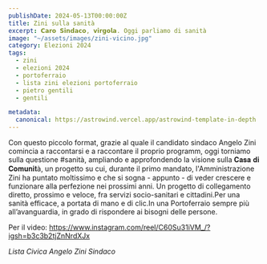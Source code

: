 ```yaml
---
publishDate: 2024-05-13T00:00:00Z
title: Zini sulla sanità
excerpt: 𝗖𝗮𝗿𝗼 𝗦𝗶𝗻𝗱𝗮𝗰𝗼, 𝘃𝗶𝗿𝗴𝗼𝗹𝗮. Oggi parliamo di sanità
image: "~/assets/images/zini-vicino.jpg"
category: Elezioni 2024
tags:
  - zini
  - elezioni 2024
  - portoferraio
  - lista zini elezioni portoferraio
  - pietro gentili
  - gentili

metadata:
  canonical: https://astrowind.vercel.app/astrowind-template-in-depth
---
```


Con questo piccolo format, grazie al quale il candidato sindaco Angelo Zini
comincia a raccontarsi e a raccontare il proprio programm, oggi torniamo sulla questione #sanità, ampliando e approfondendo la visione sulla 𝐂𝐚𝐬𝐚 𝐝𝐢 𝐂𝐨𝐦𝐮𝐧𝐢𝐭à, un progetto su cui, durante il primo mandato, l'Amministrazione Zini ha puntato moltissimo e che si sogna - appunto - di veder crescere e funzionare alla perfezione nei prossimi anni. Un progetto di collegamento diretto, prossimo e veloce, fra servizi socio-sanitari e cittadini.Per una sanità efficace, a portata di mano e di clic.In una Portoferraio sempre più all’avanguardia, in grado di rispondere ai bisogni delle persone. 

Per il video: https://www.instagram.com/reel/C60Su31iVM_/?igsh=b3c3b2tjZnNrdXJx

_Lista Civica Angelo Zini Sindaco_